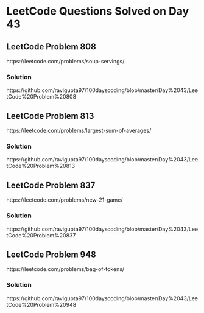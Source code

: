 # LeetCode Questions Solved on Day 43

<h2>LeetCode Problem 808</h2>  https://leetcode.com/problems/soup-servings/
<h3>Solution</h3>  https://github.com/ravigupta97/100dayscoding/blob/master/Day%2043/LeetCode%20Problem%20808

<h2>LeetCode Problem 813</h2>  https://leetcode.com/problems/largest-sum-of-averages/
<h3>Solution</h3>  https://github.com/ravigupta97/100dayscoding/blob/master/Day%2043/LeetCode%20Problem%20813

<h2>LeetCode Problem 837</h2>  https://leetcode.com/problems/new-21-game/
<h3>Solution</h3>  https://github.com/ravigupta97/100dayscoding/blob/master/Day%2043/LeetCode%20Problem%20837

<h2>LeetCode Problem 948</h2>  https://leetcode.com/problems/bag-of-tokens/
<h3>Solution</h3>  https://github.com/ravigupta97/100dayscoding/blob/master/Day%2043/LeetCode%20Problem%20948

